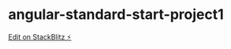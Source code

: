 # angular-standard-start-project1

[Edit on StackBlitz ⚡️](https://stackblitz.com/edit/angular-blvxqa)